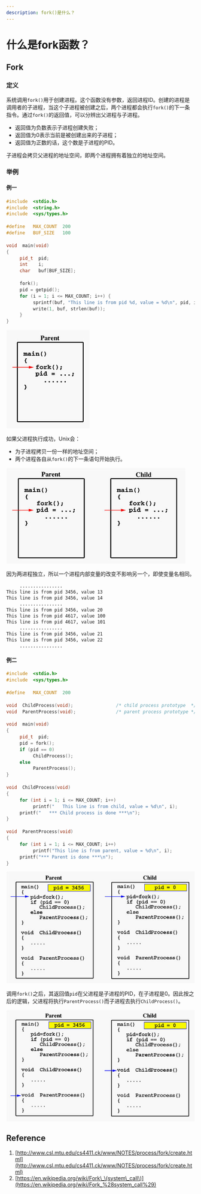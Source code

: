 ```yaml
---
description: fork()是什么？
---
```


# 什么是fork函数？

## Fork <a id="firstHeading"></a>

### 定义

系统调用`fork()`用于创建进程。这个函数没有参数，返回进程ID。创建的进程是调用者的子进程，当这个子进程被创建之后，两个进程都会执行`fork()`的下一条指令。通过`fork()`的返回值，可以分辨出父进程与子进程。

* 返回值为负数表示子进程创建失败；
* 返回值为0表示当前是被创建出来的子进程；
* 返回值为正数的话，这个数是子进程的PID。

子进程会拷贝父进程的地址空间，即两个进程拥有着独立的地址空间。

### 举例

#### 例一

```cpp
#include  <stdio.h>
#include  <string.h>
#include  <sys/types.h>

#define   MAX_COUNT  200
#define   BUF_SIZE   100

void  main(void)
{
     pid_t  pid;
     int    i;
     char   buf[BUF_SIZE];

     fork();
     pid = getpid();
     for (i = 1; i <= MAX_COUNT; i++) {
          sprintf(buf, "This line is from pid %d, value = %d\n", pid, i);
          write(1, buf, strlen(buf));
     } 
}
```

![](../.gitbook/assets/image%20%2860%29.png)

如果父进程执行成功，Unix会：

* 为子进程拷贝一份一样的地址空间；
* 两个进程各自从`fork()`的下一条语句开始执行。

![](../.gitbook/assets/image%20%2859%29.png)

因为两进程独立，所以一个进程内部变量的改变不影响另一个，即使变量名相同。

```text
     ................
This line is from pid 3456, value 13
This line is from pid 3456, value 14
     ................
This line is from pid 3456, value 20
This line is from pid 4617, value 100
This line is from pid 4617, value 101
     ................
This line is from pid 3456, value 21
This line is from pid 3456, value 22
     ................
```

#### 例二

```cpp
#include  <stdio.h>
#include  <sys/types.h>

#define   MAX_COUNT  200

void  ChildProcess(void);                /* child process prototype  */
void  ParentProcess(void);               /* parent process prototype */

void  main(void)
{
     pid_t  pid;
     pid = fork();
     if (pid == 0) 
          ChildProcess();
     else 
          ParentProcess();
}

void  ChildProcess(void)
{
     for (int i = 1; i <= MAX_COUNT; i++)
          printf("   This line is from child, value = %d\n", i);
     printf("   *** Child process is done ***\n");
}

void  ParentProcess(void)
{
     for (int i = 1; i <= MAX_COUNT; i++)
          printf("This line is from parent, value = %d\n", i);
     printf("*** Parent is done ***\n");
}
```

![](../.gitbook/assets/image%20%2856%29.png)

调用`fork()`之后，其返回值`pid`在父进程是子进程的PID，在子进程是0。因此按之后的逻辑，父进程将执行`ParentProcess()`而子进程去执行`ChildProcess()`。

![](../.gitbook/assets/image%20%2858%29.png)

## Reference

1. [http://www.csl.mtu.edu/cs4411.ck/www/NOTES/process/fork/create.html](http://www.csl.mtu.edu/cs4411.ck/www/NOTES/process/fork/create.html)
2. [https://en.wikipedia.org/wiki/Fork\_\(system\_call\)](https://en.wikipedia.org/wiki/Fork_%28system_call%29)


